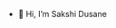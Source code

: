 - 👋 Hi, I’m Sakshi Dusane

<!---
dusanesakshi/dusanesakshi is a ✨ special ✨ repository because its `README.md` (this file) appears on your GitHub profile.
You can click the Preview link to take a look at your changes.
--->
